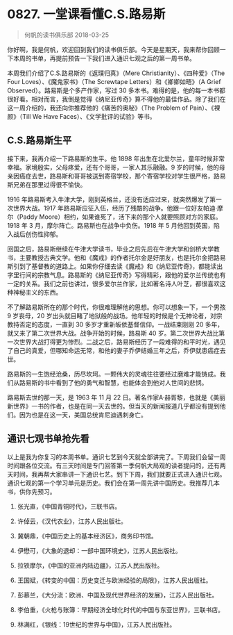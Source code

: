 # 0827. 一堂课看懂C.S.路易斯
> 何帆的读书俱乐部
2018-03-25

你好啊，我是何帆，欢迎回到我们的读书俱乐部。今天是星期天，我来帮你回顾一下本周的书单，再提前预告一下我们进入通识七观之后的第一周书单。

本周我们介绍了C.S.路易斯的《返璞归真》（Mere Christianity）、《四种爱》（The Four Loves）、《魔鬼家书》（The Screwtape Letters）和《卿卿如晤》（A Grief Observed）。路易斯是个多产作家，写过 30 多本书。难得的是，他的每一本书都很好看。相对而言，我倒是觉得《纳尼亚传奇》算不得他的最佳作品。除了我们在这一周介绍的，我还向你推荐他的《痛苦的奥秘》（The Problem of Pain）、《裸颜》（Till We Have Faces）、《文学批评的试验》等书。

## C.S.路易斯生平

接下来，我再介绍一下路易斯的生平。他 1898 年出生在北爱尔兰，童年时候非常幸福。家境殷实，父母疼爱，还有个哥哥，一家人其乐融融。9 岁的时候，他的母亲因癌症去世，路易斯和哥哥被送到寄宿学校，那个寄宿学校对学生很严格，路易斯兄弟在那里过得很不愉快。

1916 年路易斯考入牛津大学，刚到英格兰，还没有适应过来，就突然爆发了第一次世界大战。1917 年路易斯应征入伍，经历了残酷的战争。他跟一位好友帕迪·摩尔（Paddy Moore）相约，如果谁死了，活下来的那个人就要照顾对方的家庭。1918 年 3 月，摩尔阵亡。路易斯也在战争中负伤。1918 年 5 月他回到英国，陷入战后创伤性抑郁。

回国之后，路易斯继续在牛津大学读书，毕业之后先后在牛津大学和剑桥大学教书，主要教授古典文学。他和《魔戒》的作者托尔金是好朋友，也是托尔金把路易斯引到了基督教的道路上。如果你仔细去读《魔戒》和《纳尼亚传奇》，都能读出字里行间的宗教气息。路易斯的《纳尼亚传奇》写得精彩，跟他的爱尔兰传统也有一定的关系。我们之前也讲过，很多爱尔兰作家，比如著名诗人叶芝，都很喜欢这种神秘主义的东西。

不了解路易斯所在的那个时代，你很难理解他的思想。你可以想象一下，一个男孩 9 岁丧母，20 岁出头就目睹了地狱般的战场。他年轻的时候是个无神论者，对宗教持否定的态度，一直到 30 多岁才重新皈依基督信仰。一战结束刚刚 20 多年，就又来了第二次世界大战。战争开始的时候，路易斯 40 岁。第二次世界大战比第一次世界大战打得更为惨烈。二战之后，路易斯经历了一段难得的和平时光，遇见了自己的真爱，但哪知命运无常，和他的妻子乔伊结婚三年之后，乔伊就患癌症去世。

路易斯的一生饱经沧桑，历尽坎坷。一颗伟大的灵魂往往要经过磨难才能铸成。我们从路易斯的书中看到了他的勇气和智慧，也能体会到他对人世间的悲悯。

路易斯去世的那一天，是 1963 年 11 月 22 日。著名作家A·赫胥黎，也就是《美丽新世界》一书的作者，也是在同一天去世的。但当天的新闻报道几乎都没有提到他们。因为也是在这一天，美国总统肯尼迪遇刺身亡。

## 通识七观书单抢先看

以上是我为你复习的本周书单。通识七艺到今天就全部讲完了。下周我们会留一周时间跟各位交流。有三天时间是专门回答第一季何帆大局观的读者提问的，还有两天时间，我再帮大家串讲一下通识七艺。到下下周，我们就要正式进入通识七观。通识七观的第一个学习单元是历史。我们会在第一周先讲中国历史。我推荐几本书，供你先预习。

1. 张光直，《中国青铜时代》，三联书店。

2. 许倬云，《汉代农业》，江苏人民出版社。
3. 冀朝鼎，《中国历史上的基本经济区》，商务印书馆。
4. 伊懋可，《大象的退却：一部中国环境史》，江苏人民出版社。
5. 拉铁摩尔，《中国的亚洲内陆边疆》，江苏人民出版社。
6. 王国斌，《转变的中国：历史变迁与欧洲经验的局限》，江苏人民出版社。
7. 彭慕兰，《大分流：欧洲、中国及现代世界经济的发展》，江苏人民出版社。
8. 李伯重，《火枪与账簿：早期经济全球化时代的中国与东亚世界》，三联书店。
9. 林满红，《银线：19世纪的世界与中国》，江苏人民出版社。